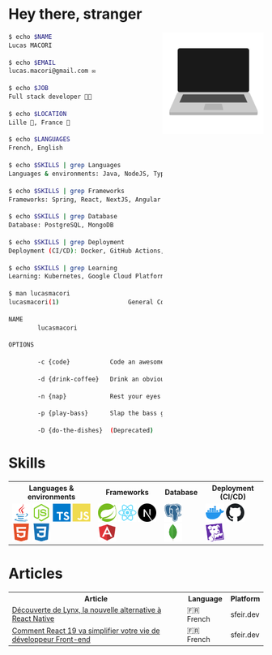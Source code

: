 # Hey there, stranger

<img align="right" height="200" src="https://raw.githubusercontent.com/lucasmacori/lucasmacori/main/assets/computer.gif" />

```bash
$ echo $NAME
Lucas MACORI

$ echo $EMAIL
lucas.macori@gmail.com ✉️

$ echo $JOB
Full stack developer 👨‍💻

$ echo $LOCATION
Lille 🍺, France 🥐

$ echo $LANGUAGES
French, English 

$ echo $SKILLS | grep Languages
Languages & environments: Java, NodeJS, TypeScript, JavaScript, HTML5, CSS3

$ echo $SKILLS | grep Frameworks
Frameworks: Spring, React, NextJS, Angular

$ echo $SKILLS | grep Database
Database: PostgreSQL, MongoDB

$ echo $SKILLS | grep Deployment
Deployment (CI/CD): Docker, GitHub Actions, Datadog

$ echo $SKILLS | grep Learning
Learning: Kubernetes, Google Cloud Platform, Firebase

$ man lucasmacori
lucasmacori(1)                   General Commands Manual                   lucasmacori(1)

NAME
        lucasmacori

OPTIONS

        -c {code}           Code an awesome app

        -d {drink-coffee}   Drink an obviously overpriced coffee and call it "breakfast"

        -n {nap}            Rest your eyes just a tiny bit

        -p {play-bass}      Slap the bass guitar

        -D {do-the-dishes}  (Deprecated)
```

# Skills
<table>
    <tr>
        <th>Languages & environments</th>
        <th>Frameworks</th>
        <th>Database</th>
        <th>Deployment (CI/CD)</th>
    </tr>
    <tr>
        <td align="left">
            <img src="https://raw.githubusercontent.com/lucasmacori/lucasmacori/main/assets/java-logo.svg" width="36" height="36" title="Java" alt="Java" />
            <img src="https://raw.githubusercontent.com/lucasmacori/lucasmacori/main/assets/nodejs-logo.svg" width="36" height="36" title="Node.js" alt="Nodejs" />
            <img src="https://raw.githubusercontent.com/lucasmacori/lucasmacori/main/assets/ts-logo.svg" width="36" height="36" title="TypeScript" alt="TypeScript" />
            <img src="https://raw.githubusercontent.com/lucasmacori/lucasmacori/main/assets/js-logo.svg" width="36" height="36" title="JavaScript" alt="JavaScript" />
            <img src="https://raw.githubusercontent.com/lucasmacori/lucasmacori/main/assets/html5-logo.svg" width="36" height="36" title="HTML5" alt="HTML5" />
            <img src="https://raw.githubusercontent.com/lucasmacori/lucasmacori/main/assets/css3-logo.svg" width="36" height="36" title="CSS3" alt="CSS3" />
        </td>
        <td align="left">
            <img src="https://raw.githubusercontent.com/lucasmacori/lucasmacori/main/assets/spring-logo.svg" width="36" height="36" title="Spring" alt="Spring" />
            <img src="https://raw.githubusercontent.com/lucasmacori/lucasmacori/main/assets/react-logo.svg" width="36" height="36" title="React" alt="React" />
            <img src="https://raw.githubusercontent.com/lucasmacori/lucasmacori/main/assets/nextjs-logo.svg" width="36" height="36" title="NextJS" alt="NextJS" />
            <img src="https://raw.githubusercontent.com/lucasmacori/lucasmacori/main/assets/angular-logo.svg" width="36" height="36" title="Angular" alt="Angular" />
        </td>
        <td>
            <img src="https://raw.githubusercontent.com/lucasmacori/lucasmacori/main/assets/psql-logo.svg" width="36" height="36" title="PostgreSQL" alt="PostgreSQL" />
            <img src="https://raw.githubusercontent.com/lucasmacori/lucasmacori/main/assets/mongodb-logo.svg" width="36" height="36" title="MongoDB" alt="MongoDB" />
        </td>
        <td>
            <img src="https://raw.githubusercontent.com/lucasmacori/lucasmacori/main/assets/docker-logo.svg" width="36" height="36" title="Docker" alt="Docker" />
            <img src="https://raw.githubusercontent.com/lucasmacori/lucasmacori/main/assets/github-logo.svg" width="36" height="36" title="Github and GitHub Actions" alt="GitHub and Github Actions" />
            <img src="https://raw.githubusercontent.com/lucasmacori/lucasmacori/main/assets/datadog-logo.svg" width="36" height="36" title="Datadog" alt="Datadog" />
        </td>
    </tr>
</table>

# Articles
<table>
    <tr>
        <th>Article</th>
        <th>Language</th>
        <th>Platform</th>
    </tr>
    <tr>
        <tr>
                <td>
                        <a href="https://www.sfeir.dev/mobile/decouverte-de-lynx-la-nouvelle-alternative-a-react-native/">
                                Découverte de Lynx, la nouvelle alternative à React Native
                        </a>
                </td>
                <td>🇫🇷 French</td>
                <td>sfeir.dev</td>
            </tr>
        <td>
                <a href="https://www.sfeir.dev/front/comment-react-19-va-simplifier-votre-vie-de-developpeur-front-end/">
                        Comment React 19 va simplifier votre vie de développeur Front-end
                </a>
        </td>
        <td>🇫🇷 French</td>
        <td>sfeir.dev</td>
    </tr>
</table>

<!-- todo add the latest articles -->
